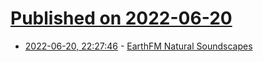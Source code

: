# [Published on 2022-06-20](index.md)

* [2022-06-20, 22:27:46](https://news.ycombinator.com/item?id=31816988) - [EarthFM Natural Soundscapes](https://earth.fm/)
